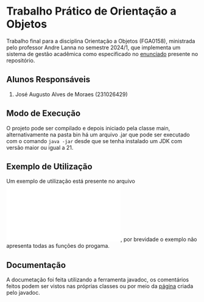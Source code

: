# Trabalho Prático de Orientação a Objetos

Trabalho final para a disciplina Orientação a Objetos (FGA0158),
ministrada pelo professor Andre Lanna no semestre 2024/1,
que implementa um sistema de gestão acadêmica como especificado no [enunciado](Enunciado.md) presente no repositório.

## Alunos Responsáveis

1. José Augusto Alves de Moraes (231026429)

## Modo de Execução

O projeto pode ser compilado e depois iniciado pela classe main, alternativamente na pasta bin há um arquivo .jar que pode ser executado com o comando `java -jar` desde que se tenha instalado um JDK com versão maior ou igual a 21.

## Exemplo de Utilização

Um exemplo de utilização está presente no arquivo ![exemplo.md](exemplo.md), por brevidade o exemplo não apresenta todas as funções do progama.

## Documentação

A documetação foi feita utilizando a ferramenta javadoc, os comentários feitos podem ser vistos nas próprias classes ou por meio da [página](https://jaugustom.github.io/projetofinaloo/) criada pelo javadoc.